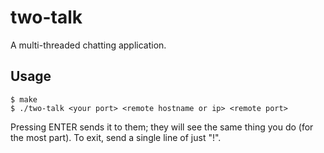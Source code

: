 # two-talk
A multi-threaded chatting application.

## Usage
```
$ make
$ ./two-talk <your port> <remote hostname or ip> <remote port>
```

Pressing ENTER sends it to them; they will see the same thing you do (for the most part).
To exit, send a single line of just "!".

